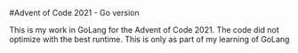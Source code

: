 #Advent of Code 2021 - Go version

This is my work in GoLang for the Advent of Code 2021. 
The code did not optimize with the best runtime. This is only as part of my learning of GoLang
